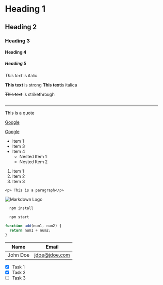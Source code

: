 <!-- Headings -->

# Heading 1

## Heading 2

### Heading 3

#### Heading 4

##### Heading 5

<!-- Italics -->

_This text_ is italic

<!-- Strong -->

**This text** is strong
**This text**is italica

<!-- Strikethrough -->

~~This text~~ is strikethrough

## <!-- Horizontal Rule -->

---

<!-- Blockquote -->

This is a quote

<!-- Links -->

[Google](http://google.com)

[Google](http://google.com "Google")

<!-- UL -->

- Item 1
- Item 3
- Item 4
  - Nested Item 1
  - Nested Item 2

<!-- OL -->

1. Item 1
1. Item 2
1. Item 3

<!-- Inline Code Block -->

`<p> This is a paragraph</p>`

<!-- Images -->

![Markdown Logo](https://markdown-here.com/img/icon256.png)

<!-- Github Markdown -->

<!-- Code Blocks -->

```bash
  npm install

  npm start
```

```javascript
function add(num1, num2) {
  return num1 + num2;
}
```

<!-- Tables -->

| Name     | Email         |
| -------- | ------------- |
| John Doe | jdoe@jdoe.com |

<!-- Task Lists -->

- [x] Task 1
- [x] Task 2
- [ ] Task 3
